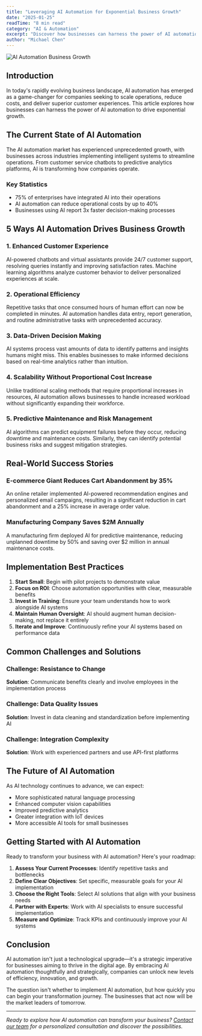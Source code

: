 ```yaml
---
title: "Leveraging AI Automation for Exponential Business Growth"
date: "2025-01-25"
readTime: "8 min read"
category: "AI & Automation"
excerpt: "Discover how businesses can harness the power of AI automation to drive exponential growth, reduce costs, and deliver superior customer experiences."
author: "Michael Chen"
---
```


![AI Automation Business Growth](https://images.unsplash.com/photo-1677442136019-21780ecad995?w=1200&h=600&fit=crop)

## Introduction

In today's rapidly evolving business landscape, AI automation has emerged as a game-changer for companies seeking to scale operations, reduce costs, and deliver superior customer experiences. This article explores how businesses can harness the power of AI automation to drive exponential growth.

## The Current State of AI Automation

The AI automation market has experienced unprecedented growth, with businesses across industries implementing intelligent systems to streamline operations. From customer service chatbots to predictive analytics platforms, AI is transforming how companies operate.

### Key Statistics
- 75% of enterprises have integrated AI into their operations
- AI automation can reduce operational costs by up to 40%
- Businesses using AI report 3x faster decision-making processes

## 5 Ways AI Automation Drives Business Growth

### 1. Enhanced Customer Experience
AI-powered chatbots and virtual assistants provide 24/7 customer support, resolving queries instantly and improving satisfaction rates. Machine learning algorithms analyze customer behavior to deliver personalized experiences at scale.

### 2. Operational Efficiency
Repetitive tasks that once consumed hours of human effort can now be completed in minutes. AI automation handles data entry, report generation, and routine administrative tasks with unprecedented accuracy.

### 3. Data-Driven Decision Making
AI systems process vast amounts of data to identify patterns and insights humans might miss. This enables businesses to make informed decisions based on real-time analytics rather than intuition.

### 4. Scalability Without Proportional Cost Increase
Unlike traditional scaling methods that require proportional increases in resources, AI automation allows businesses to handle increased workload without significantly expanding their workforce.

### 5. Predictive Maintenance and Risk Management
AI algorithms can predict equipment failures before they occur, reducing downtime and maintenance costs. Similarly, they can identify potential business risks and suggest mitigation strategies.

## Real-World Success Stories

### E-commerce Giant Reduces Cart Abandonment by 35%
An online retailer implemented AI-powered recommendation engines and personalized email campaigns, resulting in a significant reduction in cart abandonment and a 25% increase in average order value.

### Manufacturing Company Saves $2M Annually
A manufacturing firm deployed AI for predictive maintenance, reducing unplanned downtime by 50% and saving over $2 million in annual maintenance costs.

## Implementation Best Practices

1. **Start Small**: Begin with pilot projects to demonstrate value
2. **Focus on ROI**: Choose automation opportunities with clear, measurable benefits
3. **Invest in Training**: Ensure your team understands how to work alongside AI systems
4. **Maintain Human Oversight**: AI should augment human decision-making, not replace it entirely
5. **Iterate and Improve**: Continuously refine your AI systems based on performance data

## Common Challenges and Solutions

### Challenge: Resistance to Change
**Solution**: Communicate benefits clearly and involve employees in the implementation process

### Challenge: Data Quality Issues
**Solution**: Invest in data cleaning and standardization before implementing AI

### Challenge: Integration Complexity
**Solution**: Work with experienced partners and use API-first platforms

## The Future of AI Automation

As AI technology continues to advance, we can expect:
- More sophisticated natural language processing
- Enhanced computer vision capabilities
- Improved predictive analytics
- Greater integration with IoT devices
- More accessible AI tools for small businesses

## Getting Started with AI Automation

Ready to transform your business with AI automation? Here's your roadmap:

1. **Assess Your Current Processes**: Identify repetitive tasks and bottlenecks
2. **Define Clear Objectives**: Set specific, measurable goals for your AI implementation
3. **Choose the Right Tools**: Select AI solutions that align with your business needs
4. **Partner with Experts**: Work with AI specialists to ensure successful implementation
5. **Measure and Optimize**: Track KPIs and continuously improve your AI systems

## Conclusion

AI automation isn't just a technological upgrade—it's a strategic imperative for businesses aiming to thrive in the digital age. By embracing AI automation thoughtfully and strategically, companies can unlock new levels of efficiency, innovation, and growth.

The question isn't whether to implement AI automation, but how quickly you can begin your transformation journey. The businesses that act now will be the market leaders of tomorrow.

---

*Ready to explore how AI automation can transform your business? [Contact our team](/#contact) for a personalized consultation and discover the possibilities.*